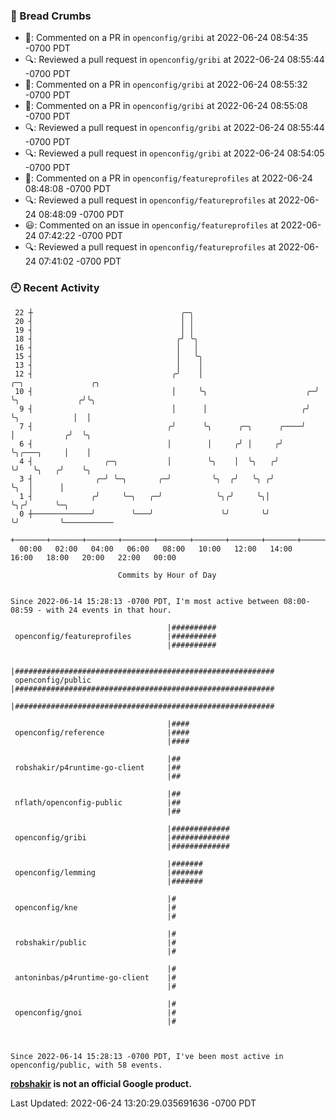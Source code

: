 ### 🍞 Bread Crumbs

 * 💬: Commented on a PR in  `openconfig/gribi` at 2022-06-24 08:54:35 -0700 PDT
 * 🔍: Reviewed a pull request in  `openconfig/gribi` at 2022-06-24 08:55:44 -0700 PDT
 * 💬: Commented on a PR in  `openconfig/gribi` at 2022-06-24 08:55:32 -0700 PDT
 * 💬: Commented on a PR in  `openconfig/gribi` at 2022-06-24 08:55:08 -0700 PDT
 * 🔍: Reviewed a pull request in  `openconfig/gribi` at 2022-06-24 08:55:44 -0700 PDT
 * 🔍: Reviewed a pull request in  `openconfig/gribi` at 2022-06-24 08:54:05 -0700 PDT
 * 💬: Commented on a PR in  `openconfig/featureprofiles` at 2022-06-24 08:48:08 -0700 PDT
 * 🔍: Reviewed a pull request in  `openconfig/featureprofiles` at 2022-06-24 08:48:09 -0700 PDT
 * 😃: Commented on an issue in `openconfig/featureprofiles` at 2022-06-24 07:42:22 -0700 PDT
 * 🔍: Reviewed a pull request in  `openconfig/featureprofiles` at 2022-06-24 07:41:02 -0700 PDT

### 🕘 Recent Activity
```
 22 ┼                                 ╭─╮
 20 ┤                                 │ │
 19 ┤                                 │ │
 18 ┤                                ╭╯ ╰╮
 16 ┤                                │   │
 15 ┤                                │   ╰╮
 13 ┤                                │    │
 12 ┤                               ╭╯    │                         ╭─╮               ╭╮
 10 ┤                               │     ╰╮                      ╭─╯ ╰╮             ╭╯╰╮
  9 ┤                               │      │                     ╭╯    ╰╮            │  │
  7 ┤                              ╭╯      ╰╮      ╭─╮      ╭────╯      │           ╭╯  ╰╮
  6 ┤                              │        │     ╭╯ │     ╭╯           ╰╮╭───╮     │    │
  4 ┤                ╭─╮           │        ╰╮    │  ╰╮   ╭╯             ╰╯   ╰╮   ╭╯    ╰╮
  3 ┤              ╭─╯ ╰─╮       ╭─╯         ╰╮  ╭╯   ╰╮ ╭╯                    ╰╮  │      │
  1 ┤             ╭╯     ╰─╮   ╭─╯            ╰╮╭╯     ╰╮│                      ╰╮╭╯      ╰─╮
  0 ┼─────────────╯        ╰───╯               ╰╯       ╰╯                       ╰╯         ╰───────────
    +───────+───────+───────+───────+───────+───────+───────+───────+───────+───────+───────+───────+────
  00:00   02:00   04:00   06:00   08:00   10:00   12:00   14:00   16:00   18:00   20:00   22:00   00:00   

						Commits by Hour of Day


Since 2022-06-14 15:28:13 -0700 PDT, I'm most active between 08:00-08:59 - with 24 events in that hour.

```



```
                                   |##########
 openconfig/featureprofiles        |##########
                                   |##########

                                   |##########################################################
 openconfig/public                 |##########################################################
                                   |##########################################################

                                   |####
 openconfig/reference              |####
                                   |####

                                   |##
 robshakir/p4runtime-go-client     |##
                                   |##

                                   |##
 nflath/openconfig-public          |##
                                   |##

                                   |#############
 openconfig/gribi                  |#############
                                   |#############

                                   |#######
 openconfig/lemming                |#######
                                   |#######

                                   |#
 openconfig/kne                    |#
                                   |#

                                   |#
 robshakir/public                  |#
                                   |#

                                   |#
 antoninbas/p4runtime-go-client    |#
                                   |#

                                   |#
 openconfig/gnoi                   |#
                                   |#



Since 2022-06-14 15:28:13 -0700 PDT, I've been most active in openconfig/public, with 58 events.

```
**[robshakir](mailto:robjs@google.com) is not an official Google product.**  


Last Updated: 2022-06-24 13:20:29.035691636 -0700 PDT
